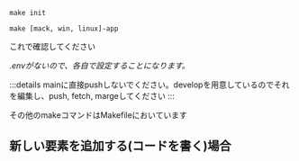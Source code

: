 ```make init```

```make [mack, win, linux]-app```

これで確認してください

*.envがないので、各自で設定することになります。*

:::details
mainに直接pushしないでください。developを用意しているのでそれを編集し、push, fetch, margeしてください
:::

その他のmakeコマンドはMakefileにおいています

## 新しい要素を追加する(コードを書く)場合